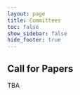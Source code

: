 ```yaml
---
layout: page
title: Committees
toc: false
show_sidebar: false
hide_footer: true
---
```


## Call for Papers

TBA
